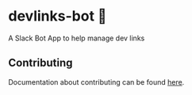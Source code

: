 # devlinks-bot 🤖

A Slack Bot App to help manage dev links

## Contributing

Documentation about contributing can be found [here](/CONTRIBUTING.md).
